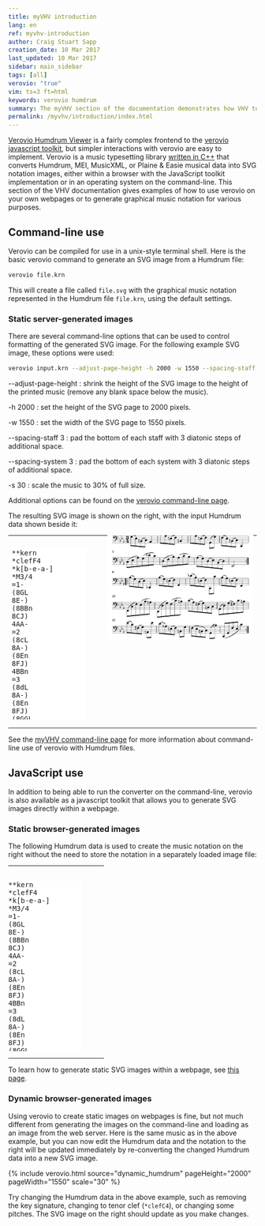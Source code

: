 ```yaml
---
title: myVHV introduction
lang: en
ref: myvhv-introduction
author: Craig Stuart Sapp
creation_date: 10 Mar 2017
last_updated: 10 Mar 2017
sidebar: main_sidebar
tags: [all]
verovio: "true"
vim: ts=3 ft=html
keywords: verovio humdrum
summary: The myVHV section of the documentation demonstrates how VHV technology can be used on your own webpages.
permalink: /myvhv/introduction/index.html
---
```


<style>
table td:first-child { width: 180px; }
td, tr, table { border: none !important; }
pre#myhumdrum, pre#myhumdrum2 { background: white; }
div #myhumdrum, div #myhumdrum2 { height: 420px; overflow: auto; white-space: pre; }
</style>

[Verovio Humdrum Viewer](http://verovio.humdrum.org) is a fairly
complex frontend to the [verovio javascript
toolkit](http://www.verovio.org), but simpler interactions
with verovio are easy to implement.   Verovio is a music typesetting
library [written in
C++](https://github.com/rism-ch/verovio/tree/develop-humdrum) that
converts Humdrum, MEI, MusicXML, or Plaine & Easie musical data
into SVG notation images, either within a browser with the JavaScript 
toolkit implementation or in an operating system on the
command-line.
This section of the VHV documentation gives examples
of how to use verovio on your own webpages or to generate graphical
music notation for various purposes.


## Command-line use ##

Verovio can be compiled for use in a unix-style terminal shell.
Here is the basic verovio command to generate 
an SVG image from a Humdrum file:

```bash
verovio file.krn
```
This will create a file called `file.svg` with the graphical
music notation represented in the Humdrum file `file.krn`,
using the default settings.

### Static server-generated images ###

There are several command-line options that can be used to
control formatting of the generated SVG image.  For the following
example SVG image, these options were used:

```bash
verovio input.krn --adjust-page-height -h 2000 -w 1550 --spacing-staff 3 --spacing-system 3 -s 30
```

--adjust-page-height
: shrink the height of the SVG image to  the height of the printed music (remove any blank space below the music).

-h 2000
: set the height of the SVG page to 2000 pixels.

-w 1550
: set the width of the SVG page to 1550 pixels.

--spacing-staff 3
: pad the bottom of each staff with 3 diatonic steps of additional space.

--spacing-system 3
: pad the bottom of each system with 3 diatonic steps of additional space.

-s 30
: scale the music to 30% of full size.

Additional options can be found on the 
[verovio command-line page](http://www.verovio.org/command-line.xhtml).

The resulting SVG image is shown on the right, with the input
Humdrum data shown beside it:

<center>
<table style="border: none; background-color: transparent">
<tr valign="top" style="background-color: transparent">
<td>
<div>
<pre style="width:150px; margin-top:25px; height:345px;" readonly id="myhumdrum">
**kern
*clefF4
*k[b-e-a-]
*M3/4
=1-
(8GL
8E-)
(8BBn
8CJ)
4AA-
=2
(8cL
8A-)
(8En
8FJ)
4BBn
=3
(8dL
8A-)
(8En
8FJ)
(8GGL
8GJ)
=4
(8FL
8E-)
(8BBn
8CJ)
4CC
=5
(8CL
8E-
8A-)
(8G
8d-X
8cJ)
=6
(8DL
8F
8B-)
(8A-
8c
8B-J)
=7
(8A-L
8G)
(8D
8E-)
(8BB-
8DJ)
=8
2.EE-
=9:|!|:
(8B-L
8G)
(8D
8E-J)
4DD-X
=10
(8B-L
8G)
(8En
8FJ)
4GG
=11
(8d-XL
8B-)
(8En
8FJ)
8CCL
8cJ
=12
(8B-L
8A-)
(8En
8FJ)
4FF
=13
(8EE-L
8C
8F)
(8E-
8B-
8AnJ)
=14
(8DDL
8D
8G)
(8F
8c
8BnJ)
=15
(8cL
8A-)
(8F#X
8G)
8BBn
8CJ
=16
(8GGL
8D)
(8G
8F#X)
8c
8BnJ
=17
(8e-L
8c)
(8F#X
8GJ)
8AAnL
8e-J
=18
(8dL
8A-X)
(8En
8FJ)
8BBnL
8GJ
=19
(8FL
8E-
8BBn
8CJ)
(8GGL
8BnJ)
=20
(8CCL
8GG
8F
8E-J
4c)
=:|!
*-
</pre>
</div>

</td>
<td>
<div style="margin-top: -30px">
<img style="width:465px;" src="bwv1011-sarabande.svg"/>
</div>
</td>
</tr>
</table>
</center>


See the [myVHV command-line page](../command_line) for more information
about command-line use of verovio with Humdrum files.


## JavaScript use ##

In addition to being able to run the converter on the command-line,
verovio is also available as a javascript toolkit that allows you
to generate SVG images directly within a webpage.  




### Static browser-generated images ###

The following Humdrum data is used to create the music notation on
the right without the need to store the notation in a separately
loaded image file:

<center>
<table style="padding:0 !important; border: none; background-color: transparent;">
<tr valign="top" style="background-color: transparent; padding:0 !important;">
<td style="padding:0 !important;">
<div>
<pre style="width:150px; margin-top:30px; height:345px;" readonly id="myhumdrum">
**kern
*clefF4
*k[b-e-a-]
*M3/4
=1-
(8GL
8E-)
(8BBn
8CJ)
4AA-
=2
(8cL
8A-)
(8En
8FJ)
4BBn
=3
(8dL
8A-)
(8En
8FJ)
(8GGL
8GJ)
=4
(8FL
8E-)
(8BBn
8CJ)
4CC
=5
(8CL
8E-
8A-)
(8G
8d-X
8cJ)
=6
(8DL
8F
8B-)
(8A-
8c
8B-J)
=7
(8A-L
8G)
(8D
8E-)
(8BB-
8DJ)
=8
2.EE-
=9:|!|:
(8B-L
8G)
(8D
8E-J)
4DD-X
=10
(8B-L
8G)
(8En
8FJ)
4GG
=11
(8d-XL
8B-)
(8En
8FJ)
8CCL
8cJ
=12
(8B-L
8A-)
(8En
8FJ)
4FF
=13
(8EE-L
8C
8F)
(8E-
8B-
8AnJ)
=14
(8DDL
8D
8G)
(8F
8c
8BnJ)
=15
(8cL
8A-)
(8F#X
8G)
8BBn
8CJ
=16
(8GGL
8D)
(8G
8F#X)
8c
8BnJ
=17
(8e-L
8c)
(8F#X
8GJ)
8AAnL
8e-J
=18
(8dL
8A-X)
(8En
8FJ)
8BBnL
8GJ
=19
(8FL
8E-
8BBn
8CJ)
(8GGL
8BnJ)
=20
(8CCL
8GG
8F
8E-J
4c)
=:|!
*-
</pre>
</div>

</td>
<td>
<div style="margin-top:-20px;" id="mynotation">
</div>
</td>
</tr>
</table>
</center>

<script>

var vrvToolkit;

window.addEventListener("DOMContentLoaded", showMyHumdrum);

var options = {
	inputFormat: "humdrum",
	adjustPageHeight: 1,
	pageHeight: 2000,
	pageWidth: 1550,
	scale: 30,
	spacingSystem: 3,
	spacingStaff: 3,
	font: "Leipzig"
};

function showMyHumdrum() {
	vrvToolkit = new verovio.toolkit();
	var myhumdrum = document.querySelector("#myhumdrum");
	if (!myhumdrum) {
		return;
	}
	var location = document.querySelector("#mynotation");
	if (!location) {
		return;
	}

	var svg = vrvToolkit.renderData(myhumdrum.textContent, options);
	location.innerHTML = svg;
	location.style.marginLeft = "20px";
}


</script>

To learn how to generate static SVG images within a
webpage, see [this page](../static).


### Dynamic browser-generated images ###

Using verovio to create static images on webpages is fine, but not
much different from generating the images on the command-line
and loading as an image from the web server.  Here is the same
music as in the above example, but you can now edit the 
Humdrum data and the notation to the right will be updated
immediately by re-converting the changed Humdrum data
into a new SVG image.

{% include verovio.html
	source="dynamic_humdrum"
	pageHeight="2000"
	pageWidth="1550"
	scale="30"
%}
<script  type="text/humdrum" id="dynamic_humdrum">
**kern
*clefF4
*k[b-e-a-]
*M3/4
=1-
(8GL
8E-)
(8BBn
8CJ)
4AA-
=2
(8cL
8A-)
(8En
8FJ)
4BBn
=3
(8dL
8A-)
(8En
8FJ)
(8GGL
8GJ)
=4
(8FL
8E-)
(8BBn
8CJ)
4CC
=5
(8CL
8E-
8A-)
(8G
8d-X
8cJ)
=6
(8DL
8F
8B-)
(8A-
8c
8B-J)
=7
(8A-L
8G)
(8D
8E-)
(8BB-
8DJ)
=8
2.EE-
=9:|!|:
(8B-L
8G)
(8D
8E-J)
4DD-X
=10
(8B-L
8G)
(8En
8FJ)
4GG
=11
(8d-XL
8B-)
(8En
8FJ)
8CCL
8cJ
=12
(8B-L
8A-)
(8En
8FJ)
4FF
=13
(8EE-L
8C
8F)
(8E-
8B-
8AnJ)
=14
(8DDL
8D
8G)
(8F
8c
8BnJ)
=15
(8cL
8A-)
(8F#X
8G)
8BBn
8CJ
=16
(8GGL
8D)
(8G
8F#X)
8c
8BnJ
=17
(8e-L
8c)
(8F#X
8GJ)
8AAnL
8e-J
=18
(8dL
8A-X)
(8En
8FJ)
8BBnL
8GJ
=19
(8FL
8E-
8BBn
8CJ)
(8GGL
8BnJ)
=20
(8CCL
8GG
8F
8E-J
4c)
=:|!
*-
</script>


Try changing the Humdrum data in the above example, such as removing
the key signature, changing to tenor clef (`*clefC4`), or changing
some pitches.  The SVG image on the right should update as you
make changes.



